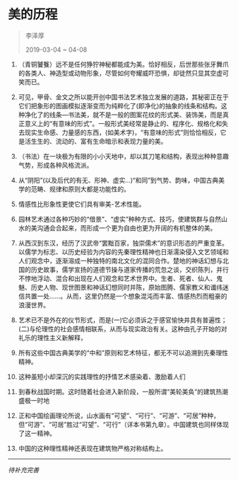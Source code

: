 # 美的历程
> 李泽厚
>
> 2019-03-04 ~ 04-08

1. （青铜饕餮）远不是任何狰狞神秘都能成为美。恰好相反，后世那些张牙舞爪的各类人、神造型或动物形象，尽管如何夸耀威吓恐惧，却徒然只显其空虚可笑而已。

2. 可见，甲骨、金文之所以能开创中国书法艺术独立发展的道路，其秘密正在于它们把象形的图画模拟逐渐变而为纯粹化了(即净化)的抽象的线条和结构。这种净化了的线条—书法美，就不是一般的图案花纹的形式美、装饰美，而是真正意义上的“有意味的形式”。一般形式美经常是静止的、程序化、规格化和失去现实生命感、力量感的东西，(如美术字)，“有意味的形式”则恰恰相反，它是活生生的、流动的、富有生命暗示和表现力量的美。

3. （书法）在一块极为有限的小小天地中，却以其刀笔和结构，表现出种种意趣气势，形成各种风格流派。

4. 从“阴阳”(以及后代的有无、形神、虚实…)“和同”到气势、韵味，中国古典美学的范畴、规律和原则大都是功能性的。

5. 情感性比形象性更使它们具有审美-艺术性能。

6. 园林艺术通过各种巧妙的“借景”、“虚实”种种方式、技巧，使建筑群与自然山水的美沟通会合起来，而形成一个更为自由也更为开阔的有机整体的美。

7. 从西汉到东汉，经历了汉武帝“罢黜百家，独崇儒术”的意识形态的严重变革。以儒学为标志、以历史经验为内容的先秦理性精神也日渐濡染侵入文艺领域和人们观念中，逐渐溶成一种独特的南北文化的混同合作。楚地的神话幻想与北国的历史故事，儒学宣扬的道德节操与道家传播的荒忽之谈，交织陈列，并行不悖地浮动、混合和出现在人们观念和艺术世界中。生者、死者、仙人、鬼魅、历史人物、现世图景和神话幻想同时并陈，原始图腾、儒家教义和谶纬迷信共置一处……。从而，这里仍然是一个想象混沌而丰富、情感热烈而粗豪的浪漫世界。

8. 艺术已不是外在的仪节形式，而是(一)它必须诉之于感官愉快并具有普遍性；(二)与伦理性的社会感情相联系，从而与现实政治有关。这种由孔子开始的对礼乐的理性主义新解释，

9. 所有这些中国古典美学的“中和”原则和艺术特征，都无不可以追溯到先秦理性精神。

10. 这种虽短小却深沉的实践理性的抒情艺术感染着、激励着人们

11. 到春秋战国时期。这时随着社会进入新阶段，一股所谓“美轮美奂”的建筑热潮盛极一时地

12. 正和中国绘画理论所说，山水画有“可望”、“可行”、“可游”、“可居”种种，但“可游”、“可居”胜过“可望”、“可行”（详本书第九章）。中国建筑也同样体现了这一精神。

13. 中国的这种理性精神还表现在建筑物严格对称结构上。

---

*待补充完善*

